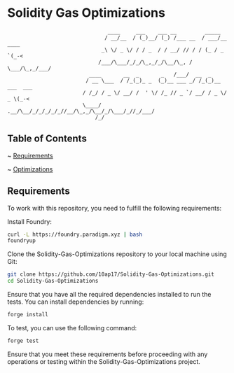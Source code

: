 # Solidity Gas Optimizations
```text
                                ____     ___    ___ __         _____          
                               / __/__  / (_)__/ (_) /___ __  / ___/__ ____   
                              _\ \/ _ \/ / / _  / / __/ // / / (_ / _ `(_-<   
                             /___/\___/_/_/\_,_/_/\__/\_, /  \___/\_,_/___/   
                          ____       __  _       _   /___/  __  _             
                         / __ \___  / /_(_)_ _  (_)__ ___ _/ /_(_)__  ___  ___
                        / /_/ / _ \/ __/ /  ' \/ /_ // _ `/ __/ / _ \/ _ \(_-<
                        \____/ .__/\__/_/_/_/_/_//__/\_,_/\__/_/\___/_//_/___/
                            /_/                                               
```

## Table of Contents
~ [Requirements](#requirements)

~ [Optimizations](#optimizations)


## <a name="requirements"></a>Requirements
To work with this repository, you need to fulfill the following requirements:

Install Foundry:
```bash
curl -L https://foundry.paradigm.xyz | bash
foundryup
```
Clone the Solidity-Gas-Optimizations repository to your local machine using Git:
```bash
git clone https://github.com/10ap17/Solidity-Gas-Optimizations.git
cd Solidity-Gas-Optimizations
```
Ensure that you have all the required dependencies installed to run the tests. You can install dependencies by running:
```bash
forge install
```
To test, you can use the following command:
```bash
forge test
```
Ensure that you meet these requirements before proceeding with any operations or testing within the Solidity-Gas-Optimizations project.